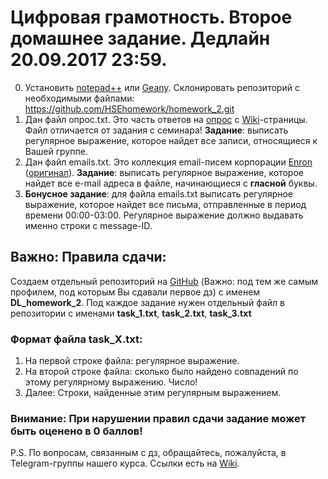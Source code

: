# Цифровая грамотность. Второе домашнее задание. Дедлайн 20.09.2017 23:59.
0. Установить [notepad++](https://notepad-plus-plus.org/) или [Geany](https://www.geany.org/).
   Склонировать репозиторий с необходимыми файлами: https://github.com/HSEhomework/homework_2.git
1. Дан файл опрос.txt. Это часть ответов на [опрос](https://docs.google.com/forms/d/e/1FAIpQLSfpxfbIcvC3vLfVvRlmfoysZmR-COSlbGulmzrAFVz3EmoO0g/viewform) с [Wiki](http://wiki.cs.hse.ru/Цифровая_грамотность)-страницы. Файл отличается от задания с семинара! **Задание**: выписать регулярное выражение, которое найдет все записи, относящиеся к Вашей группе. 
2. Дан файл emails.txt. Это коллекция email-писем корпорации [Enron](https://ru.wikipedia.org/wiki/Enron) ([оригинал](https://www.kaggle.com/wcukierski/enron-email-dataset#_=_)). **Задание**: выписать регулярное выражение, которое найдет все e-mail адреса в файле, начинающиеся с **гласной** буквы.
3. **Бонусное задание**: для файла emails.txt выписать регулярное выражение, которое найдет все письма, отправленные в период времени 00:00-03:00. Регулярное выражение должно выдавать именно строки с message-ID.

## Важно: Правила сдачи:
Создаем отдельный репозиторий на [GitHub](https://github.com/) (Важно: под тем же самым профилем, под которым Вы сдавали первое дз) с именем **DL_homework_2**. Под каждое задание нужен отдельный файл в репозитории с именами **task_1.txt**, **task_2.txt**, **task_3.txt**
### Формат файла task_X.txt:
1. На первой строке файла: регулярное выражение.
2. На второй строке файла: сколько было найдено совпадений по этому регулярному выражению. Число!
3. Далее: Строки, найденные этим регулярным выражением.

### Внимание: При нарушении правил сдачи задание может быть оценено в 0 баллов!

P.S. По вопросам, связанным с дз, обращайтесь, пожалуйста, в Telegram-группы нашего курса. Ссылки есть на [Wiki](http://wiki.cs.hse.ru/Цифровая_грамотность).
